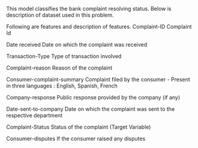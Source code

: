 This model classifies the bank complaint resolving status.
Below is description of dataset used in this problem.

Following are features and description of features.
Complaint-ID                                      Complaint Id

Date received                                     Date on which the complaint was received

Transaction-Type                                  Type of transaction involved

Complaint-reason                                  Reason of the complaint

Consumer-complaint-summary                        Complaint filed by the consumer - Present in three languages :  English, Spanish, French

Company-response                                  Public response provided by the company (if any)

Date-sent-to-company                              Date on which the complaint was sent to the respective department

Complaint-Status                                  Status of the complaint (Target Variable)

Consumer-disputes                                 If the consumer raised any disputes

